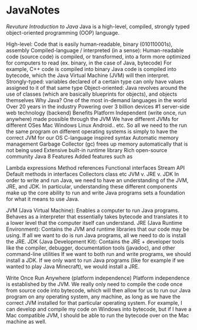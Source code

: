 # JavaNotes
*Revuture Introduction to Java*
Java is a high-level, compiled, strongly typed object-oriented programming (OOP) language.

High-level: Code that is easily human-readable, binary (010110001s), assembly
Compiled-language / interpreted (in a sense): Human-readable code (source code) is compiled, or transformed, into a form more optimized for computers to read (ex. binary, in the case of Java, bytecode)
For example, C++ code is compiled into binary
Java code is compiled into bytecode, which the Java Virtual Machine (JVM) will then interpret.
Strongly-typed: variables declared of a certain type can only have values assigned to it of that same type
Object-oriented: Java revolves around the use of classes (which are basically blueprints for objects), and objects themselves
Why Java?
One of the most in-demand languages in the world
Over 20 years in the industry
Powering over 3 billion devices
#1 server-side web technology (backend)
Benefits
Platform Independent (write once, run anywhere)
made possible through the JVM
We have different JVMs for different OSes
Mac
Windows
Linux
Android..
etc.
So all we need to the run the same program on different operating systems is simply to have the correct JVM for our OS
C-language inspired syntax
Automatic memory management
Garbage Collector (gc)
frees up memory automatically that is not being used
Extensive built-in runtime library
Rich open-source community
Java 8 Features
Added features such as

Lambda expressions
Method references
Functional interfaces
Stream API
Default methods in interfaces
Collectors class
etc
JVM v. JRE v. JDK
In order to write and run Java, we need to have an understanding of the JVM, JRE, and JDK. In particular, understanding these different components make up the core ability to run and write Java programs sets a foundation for what it means to use Java.

JVM (Java Virtual Machine): Enables a computer to run Java programs. Behaves as a interpreter that essentially takes bytecode and translates it to a lower level that the computer itself can understand.
JRE (Java Runtime Environment): Contains the JVM and runtime libraries that our code may be using. If all we want to do is run Java programs, all we need to do is install the JRE.
JDK (Java Development Kit): Contains the JRE + developer tools like the compiler, debugger, documentation tools (javadoc), and other command-line utilities
If we want to both run and write programs, we should install a JDK. If we only want to run Java programs (like for example if we wanted to play Java Minecraft), we would install a JRE.

Write Once Run Anywhere (platform independence)
Platform independence is established by the JVM. We really only need to compile the code once from source code into bytecode, which will then allow for us to run our Java program on any operating system, any machine, as long as we have the correct JVM installed for that particular operating system. For example, I can develop and compile my code on Windows into bytecode, but if I have a Mac compatible JVM, I should be able to run the bytecode over on the Mac machine as well.